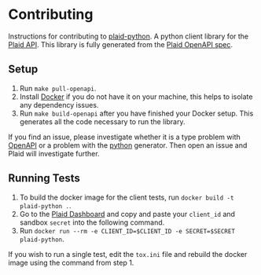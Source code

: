 # Contributing

Instructions for contributing to [plaid-python][1]. A python client library for the [Plaid API][2]. This library is fully generated from the [Plaid OpenAPI spec][3].

## Setup

1. Run `make pull-openapi`.
2. Install [Docker](https://docs.docker.com/desktop/) if you do not have it on your machine, this helps to isolate any dependency issues.
3. Run `make build-openapi` after you have finished your Docker setup. This generates all the code necessary to run the library.

If you find an issue, please investigate whether it is a type problem with [OpenAPI](3) or a problem with the [python](https://github.com/OpenAPITools/openapi-generator/blob/master/docs/generators/python.md) generator. Then open an issue and Plaid will investigate further.

## Running Tests

1. To build the docker image for the client tests, run `docker build -t plaid-python .`.
2. Go to the [Plaid Dashboard](https://dashboard.plaid.com/) and copy and paste your `client_id` and sandbox `secret` into the following command.
3. Run `docker run --rm -e CLIENT_ID=$CLIENT_ID -e SECRET=$SECRET plaid-python`.

If you wish to run a single test, edit the `tox.ini` file and rebuild the docker image using the command from step 1.

[1]: https://github.com/plaid/plaid-python
[2]: https://plaid.com
[3]: https://github.com/plaid/plaid-openapi
